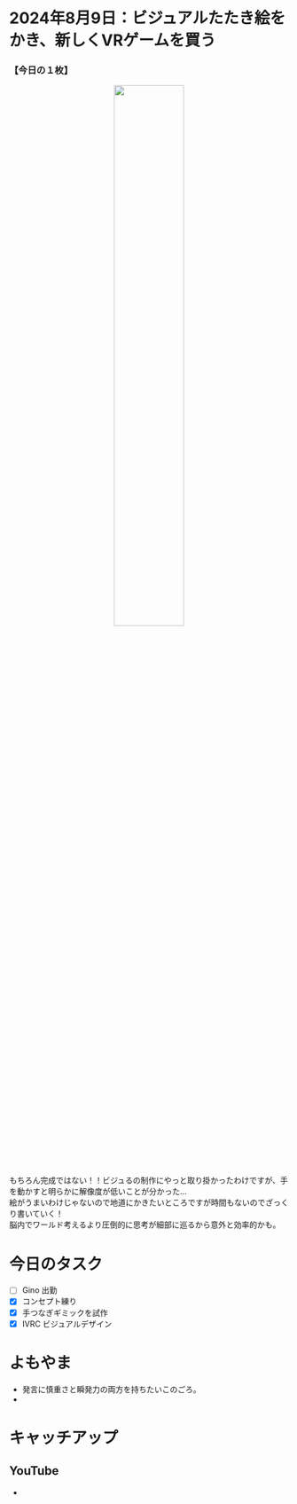 # 2024年8月9日：ビジュアルたたき絵をかき、新しくVRゲームを買う
### 【今日の１枚】<br>
<p align="center">
  <img src="https://github.com/user-attachments/assets/01a6dbdf-9733-4242-83f1-4df39ef50b0f" width = 50%><br>

  もちろん完成ではない！！ビジュるの制作にやっと取り掛かったわけですが、手を動かすと明らかに解像度が低いことが分かった…<br>
  絵がうまいわけじゃないので地道にかきたいところですが時間もないのでざっくり書いていく！<br>
  脳内でワールド考えるより圧倒的に思考が細部に巡るから意外と効率的かも。<br>
</p>

# 今日のタスク
- [ ] Gino 出勤
- [x] コンセプト練り
- [x] 手つなぎギミックを試作
- [x] IVRC ビジュアルデザイン

# よもやま
- 発言に慎重さと瞬発力の両方を持ちたいこのごろ。
- 



# キャッチアップ
## YouTube
- 


